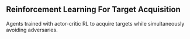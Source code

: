 ## Reinforcement Learning For Target Acquisition
Agents trained with actor-critic RL to acquire targets while simultaneously avoiding adversaries.